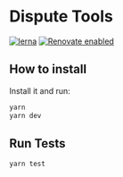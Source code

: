 # Dispute Tools

[![lerna](https://img.shields.io/badge/maintained%20with-lerna-cc00ff.svg)](https://lerna.js.org/)
[![Renovate enabled](https://img.shields.io/badge/renovate-enabled-brightgreen.svg)](https://renovatebot.com/)

## How to install

Install it and run:

```bash
yarn
yarn dev
```

## Run Tests

```bash
yarn test
```
